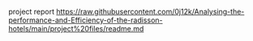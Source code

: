 project report
https://raw.githubusercontent.com/0j12k/Analysing-the-performance-and-Efficiency-of-the-radisson-hotels/main/project%20files/readme.md

